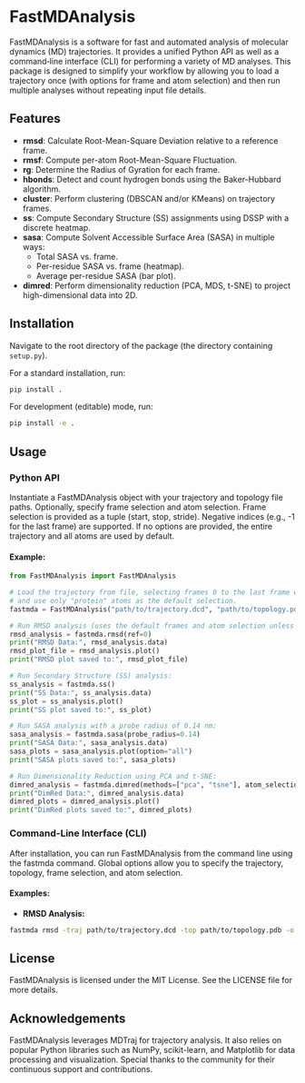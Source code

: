 # FastMDAnalysis

FastMDAnalysis is a software for fast and automated analysis of molecular dynamics (MD) trajectories. It provides a unified Python API as well as a command‐line interface (CLI) for performing a variety of MD analyses. This package is designed to simplify your workflow by allowing you to load a trajectory once (with options for frame and atom selection) and then run multiple analyses without repeating input file details.

## Features

- **rmsd**: Calculate Root-Mean-Square Deviation relative to a reference frame.
- **rmsf**: Compute per-atom Root-Mean-Square Fluctuation.
- **rg**: Determine the Radius of Gyration for each frame.
- **hbonds**: Detect and count hydrogen bonds using the Baker-Hubbard algorithm.
- **cluster**: Perform clustering (DBSCAN and/or KMeans) on trajectory frames.
- **ss**: Compute Secondary Structure (SS) assignments using DSSP with a discrete heatmap.
- **sasa**: Compute Solvent Accessible Surface Area (SASA) in multiple ways:
  - Total SASA vs. frame.
  - Per-residue SASA vs. frame (heatmap).
  - Average per-residue SASA (bar plot).
- **dimred**: Perform dimensionality reduction (PCA, MDS, t-SNE) to project high-dimensional data into 2D.

## Installation

Navigate to the root directory of the package (the directory containing `setup.py`).

For a standard installation, run:
```bash
pip install .
```

For development (editable) mode, run:
```bash
pip install -e .
```

## Usage

### Python API

Instantiate a FastMDAnalysis object with your trajectory and topology file paths. Optionally, specify frame selection and atom selection. Frame selection is provided as a tuple (start, stop, stride). Negative indices (e.g., -1 for the last frame) are supported. If no options are provided, the entire trajectory and all atoms are used by default.

#### Example:

```python
from FastMDAnalysis import FastMDAnalysis

# Load the trajectory from file, selecting frames 0 to the last frame with a stride of 10,
# and use only "protein" atoms as the default selection.
fastmda = FastMDAnalysis("path/to/trajectory.dcd", "path/to/topology.pdb", frames=(0, -1, 10), atoms="protein")

# Run RMSD analysis (uses the default frames and atom selection unless overridden):
rmsd_analysis = fastmda.rmsd(ref=0)
print("RMSD Data:", rmsd_analysis.data)
rmsd_plot_file = rmsd_analysis.plot()
print("RMSD plot saved to:", rmsd_plot_file)

# Run Secondary Structure (SS) analysis:
ss_analysis = fastmda.ss()
print("SS Data:", ss_analysis.data)
ss_plot = ss_analysis.plot()
print("SS plot saved to:", ss_plot)

# Run SASA analysis with a probe radius of 0.14 nm:
sasa_analysis = fastmda.sasa(probe_radius=0.14)
print("SASA Data:", sasa_analysis.data)
sasa_plots = sasa_analysis.plot(option="all")
print("SASA plots saved to:", sasa_plots)

# Run Dimensionality Reduction using PCA and t-SNE:
dimred_analysis = fastmda.dimred(methods=["pca", "tsne"], atom_selection="protein and name CA")
print("DimRed Data:", dimred_analysis.data)
dimred_plots = dimred_analysis.plot()
print("DimRed plots saved to:", dimred_plots)
```

### Command-Line Interface (CLI)

After installation, you can run FastMDAnalysis from the command line using the fastmda command. Global options allow you to specify the trajectory, topology, frame selection, and atom selection.

#### Examples:

- **RMSD Analysis:**

```bash
fastmda rmsd -traj path/to/trajectory.dcd -top path/to/topology.pdb -o rmsd_output --frames 0,-1,10 --atoms "protein" --ref 0
```

## License

FastMDAnalysis is licensed under the MIT License. See the LICENSE file for more details.


## Acknowledgements

FastMDAnalysis leverages MDTraj for trajectory analysis. It also relies on popular Python libraries such as NumPy, scikit-learn, and Matplotlib for data processing and visualization. Special thanks to the community for their continuous support and contributions.
